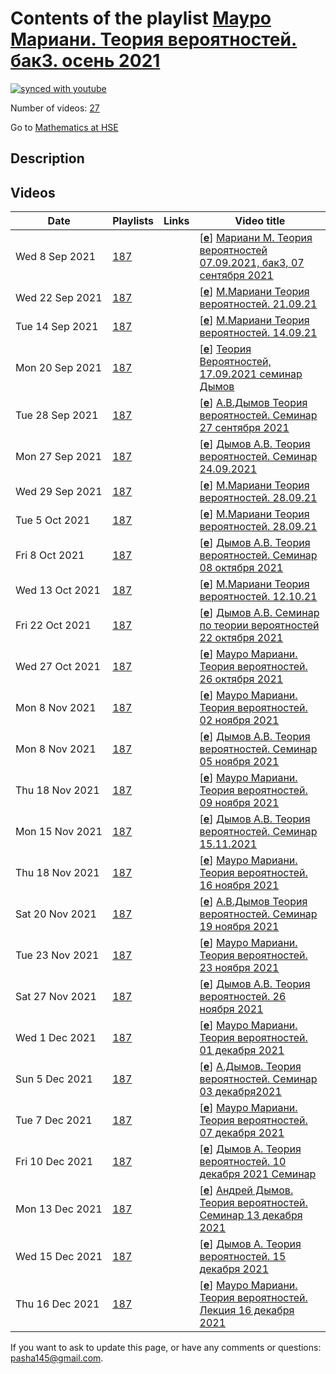 # Contents of the playlist [Мауро Мариани. Теория вероятностей. бак3. осень 2021](https://www.youtube.com/playlist?list=PLq3E5oubNNoA2k6-lMkExFWkhzaTaZsfA)

[![synced with youtube](https://img.shields.io/github/last-commit/mathphysschool/mathphysschool.github.io/autoupdate1?label=synced%20with%20youtube)](https://github.com/mathphysschool/mathphysschool.github.io/commits/autoupdate1)

Number of videos: [27](#videos)

Go to [Mathematics at HSE](../README.md)

## Description



## Videos

|Date|Playlists|Links|Video title|
|---|---|---|---|
| Wed&nbsp;8&nbsp;Sep&nbsp;2021 | [187](../playlists/187 "Мауро Мариани. Теория вероятностей. бак3. осень 2021") |  | [[**e**](https://studio.youtube.com/video/ZBnh4GTx51Q/edit "Edit")] [Мариани М. Теория вероятностей 07.09.2021, бак3, 07 сентября 2021](https://www.youtube.com/watch?v=ZBnh4GTx51Q&list=PLq3E5oubNNoA2k6-lMkExFWkhzaTaZsfA) |
| Wed&nbsp;22&nbsp;Sep&nbsp;2021 | [187](../playlists/187 "Мауро Мариани. Теория вероятностей. бак3. осень 2021") |  | [[**e**](https://studio.youtube.com/video/6Yz9qUoQlAU/edit "Edit")] [М.Мариани Теория вероятностей. 21.09.21](https://www.youtube.com/watch?v=6Yz9qUoQlAU&list=PLq3E5oubNNoA2k6-lMkExFWkhzaTaZsfA) |
| Tue&nbsp;14&nbsp;Sep&nbsp;2021 | [187](../playlists/187 "Мауро Мариани. Теория вероятностей. бак3. осень 2021") |  | [[**e**](https://studio.youtube.com/video/ymqkdrBQxQM/edit "Edit")] [М.Мариани Теория вероятностей. 14.09.21](https://www.youtube.com/watch?v=ymqkdrBQxQM&list=PLq3E5oubNNoA2k6-lMkExFWkhzaTaZsfA) |
| Mon&nbsp;20&nbsp;Sep&nbsp;2021 | [187](../playlists/187 "Мауро Мариани. Теория вероятностей. бак3. осень 2021") |  | [[**e**](https://studio.youtube.com/video/S8Br99-Er94/edit "Edit")] [Теория Вероятностей, 17.09.2021 семинар Дымов](https://www.youtube.com/watch?v=S8Br99-Er94&list=PLq3E5oubNNoA2k6-lMkExFWkhzaTaZsfA) |
| Tue&nbsp;28&nbsp;Sep&nbsp;2021 | [187](../playlists/187 "Мауро Мариани. Теория вероятностей. бак3. осень 2021") |  | [[**e**](https://studio.youtube.com/video/NhZGe7Fm_o4/edit "Edit")] [А.В.Дымов Теория вероятностей. Семинар  27 сентября 2021](https://www.youtube.com/watch?v=NhZGe7Fm_o4&list=PLq3E5oubNNoA2k6-lMkExFWkhzaTaZsfA) |
| Mon&nbsp;27&nbsp;Sep&nbsp;2021 | [187](../playlists/187 "Мауро Мариани. Теория вероятностей. бак3. осень 2021") |  | [[**e**](https://studio.youtube.com/video/TQARFkm0N4I/edit "Edit")] [Дымов А.В. Теория вероятностей. Семинар 24.09.2021](https://www.youtube.com/watch?v=TQARFkm0N4I&list=PLq3E5oubNNoA2k6-lMkExFWkhzaTaZsfA) |
| Wed&nbsp;29&nbsp;Sep&nbsp;2021 | [187](../playlists/187 "Мауро Мариани. Теория вероятностей. бак3. осень 2021") |  | [[**e**](https://studio.youtube.com/video/s5nn76ty90Q/edit "Edit")] [М.Мариани Теория вероятностей. 28.09.21](https://www.youtube.com/watch?v=s5nn76ty90Q&list=PLq3E5oubNNoA2k6-lMkExFWkhzaTaZsfA) |
| Tue&nbsp;5&nbsp;Oct&nbsp;2021 | [187](../playlists/187 "Мауро Мариани. Теория вероятностей. бак3. осень 2021") |  | [[**e**](https://studio.youtube.com/video/tduOORVDS7g/edit "Edit")] [М.Мариани Теория вероятностей. 28.09.21](https://www.youtube.com/watch?v=tduOORVDS7g&list=PLq3E5oubNNoA2k6-lMkExFWkhzaTaZsfA) |
| Fri&nbsp;8&nbsp;Oct&nbsp;2021 | [187](../playlists/187 "Мауро Мариани. Теория вероятностей. бак3. осень 2021") |  | [[**e**](https://studio.youtube.com/video/EAqhE9yyiMQ/edit "Edit")] [Дымов А.В. Теория вероятностей. Семинар 08 октября 2021](https://www.youtube.com/watch?v=EAqhE9yyiMQ&list=PLq3E5oubNNoA2k6-lMkExFWkhzaTaZsfA) |
| Wed&nbsp;13&nbsp;Oct&nbsp;2021 | [187](../playlists/187 "Мауро Мариани. Теория вероятностей. бак3. осень 2021") |  | [[**e**](https://studio.youtube.com/video/tvrEnWoBwks/edit "Edit")] [М.Мариани Теория вероятностей. 12.10.21](https://www.youtube.com/watch?v=tvrEnWoBwks&list=PLq3E5oubNNoA2k6-lMkExFWkhzaTaZsfA) |
| Fri&nbsp;22&nbsp;Oct&nbsp;2021 | [187](../playlists/187 "Мауро Мариани. Теория вероятностей. бак3. осень 2021") |  | [[**e**](https://studio.youtube.com/video/0nGyIWkB_8g/edit "Edit")] [Дымов А.В.  Семинар по теории вероятностей 22 октября 2021](https://www.youtube.com/watch?v=0nGyIWkB_8g&list=PLq3E5oubNNoA2k6-lMkExFWkhzaTaZsfA) |
| Wed&nbsp;27&nbsp;Oct&nbsp;2021 | [187](../playlists/187 "Мауро Мариани. Теория вероятностей. бак3. осень 2021") |  | [[**e**](https://studio.youtube.com/video/h4c6S0jJeeE/edit "Edit")] [Мауро Мариани. Теория вероятностей. 26 октября 2021](https://www.youtube.com/watch?v=h4c6S0jJeeE&list=PLq3E5oubNNoA2k6-lMkExFWkhzaTaZsfA) |
| Mon&nbsp;8&nbsp;Nov&nbsp;2021 | [187](../playlists/187 "Мауро Мариани. Теория вероятностей. бак3. осень 2021") |  | [[**e**](https://studio.youtube.com/video/KBeulPlI1uc/edit "Edit")] [Мауро Мариани. Теория вероятностей.  02 ноября 2021](https://www.youtube.com/watch?v=KBeulPlI1uc&list=PLq3E5oubNNoA2k6-lMkExFWkhzaTaZsfA) |
| Mon&nbsp;8&nbsp;Nov&nbsp;2021 | [187](../playlists/187 "Мауро Мариани. Теория вероятностей. бак3. осень 2021") |  | [[**e**](https://studio.youtube.com/video/4fOLiIANrrI/edit "Edit")] [Дымов А.В. Теория вероятностей. Семинар 05 ноября 2021](https://www.youtube.com/watch?v=4fOLiIANrrI&list=PLq3E5oubNNoA2k6-lMkExFWkhzaTaZsfA) |
| Thu&nbsp;18&nbsp;Nov&nbsp;2021 | [187](../playlists/187 "Мауро Мариани. Теория вероятностей. бак3. осень 2021") |  | [[**e**](https://studio.youtube.com/video/JHMtIe-1gqI/edit "Edit")] [Мауро Мариани. Теория вероятностей. 09 ноября 2021](https://www.youtube.com/watch?v=JHMtIe-1gqI&list=PLq3E5oubNNoA2k6-lMkExFWkhzaTaZsfA) |
| Mon&nbsp;15&nbsp;Nov&nbsp;2021 | [187](../playlists/187 "Мауро Мариани. Теория вероятностей. бак3. осень 2021") |  | [[**e**](https://studio.youtube.com/video/wP4eoFpaNDE/edit "Edit")] [Дымов А.В. Теория вероятностей. Семинар 15.11.2021](https://www.youtube.com/watch?v=wP4eoFpaNDE&list=PLq3E5oubNNoA2k6-lMkExFWkhzaTaZsfA) |
| Thu&nbsp;18&nbsp;Nov&nbsp;2021 | [187](../playlists/187 "Мауро Мариани. Теория вероятностей. бак3. осень 2021") |  | [[**e**](https://studio.youtube.com/video/gvIwtwWFa4Q/edit "Edit")] [Мауро Мариани. Теория вероятностей. 16 ноября 2021](https://www.youtube.com/watch?v=gvIwtwWFa4Q&list=PLq3E5oubNNoA2k6-lMkExFWkhzaTaZsfA) |
| Sat&nbsp;20&nbsp;Nov&nbsp;2021 | [187](../playlists/187 "Мауро Мариани. Теория вероятностей. бак3. осень 2021") |  | [[**e**](https://studio.youtube.com/video/yBIg7IuVncg/edit "Edit")] [А.В.Дымов Теория вероятностей. Семинар 19 ноября 2021](https://www.youtube.com/watch?v=yBIg7IuVncg&list=PLq3E5oubNNoA2k6-lMkExFWkhzaTaZsfA) |
| Tue&nbsp;23&nbsp;Nov&nbsp;2021 | [187](../playlists/187 "Мауро Мариани. Теория вероятностей. бак3. осень 2021") |  | [[**e**](https://studio.youtube.com/video/IbKRW7Vo8VE/edit "Edit")] [Мауро Мариани. Теория вероятностей. 23 ноября 2021](https://www.youtube.com/watch?v=IbKRW7Vo8VE&list=PLq3E5oubNNoA2k6-lMkExFWkhzaTaZsfA) |
| Sat&nbsp;27&nbsp;Nov&nbsp;2021 | [187](../playlists/187 "Мауро Мариани. Теория вероятностей. бак3. осень 2021") |  | [[**e**](https://studio.youtube.com/video/gqtcpRSNJAE/edit "Edit")] [Дымов А.В. Теория вероятностей. 26 ноября 2021](https://www.youtube.com/watch?v=gqtcpRSNJAE&list=PLq3E5oubNNoA2k6-lMkExFWkhzaTaZsfA) |
| Wed&nbsp;1&nbsp;Dec&nbsp;2021 | [187](../playlists/187 "Мауро Мариани. Теория вероятностей. бак3. осень 2021") |  | [[**e**](https://studio.youtube.com/video/sHKXOtkdi0U/edit "Edit")] [Мауро Мариани. Теория вероятностей. 01 декабря  2021](https://www.youtube.com/watch?v=sHKXOtkdi0U&list=PLq3E5oubNNoA2k6-lMkExFWkhzaTaZsfA) |
| Sun&nbsp;5&nbsp;Dec&nbsp;2021 | [187](../playlists/187 "Мауро Мариани. Теория вероятностей. бак3. осень 2021") |  | [[**e**](https://studio.youtube.com/video/1b4iLo-Hvhw/edit "Edit")] [А.Дымов. Теория вероятностей. Семинар 03 декабря2021](https://www.youtube.com/watch?v=1b4iLo-Hvhw&list=PLq3E5oubNNoA2k6-lMkExFWkhzaTaZsfA) |
| Tue&nbsp;7&nbsp;Dec&nbsp;2021 | [187](../playlists/187 "Мауро Мариани. Теория вероятностей. бак3. осень 2021") |  | [[**e**](https://studio.youtube.com/video/RW-WrWO-2Fg/edit "Edit")] [Мауро Мариани. Теория вероятностей. 07 декабря  2021](https://www.youtube.com/watch?v=RW-WrWO-2Fg&list=PLq3E5oubNNoA2k6-lMkExFWkhzaTaZsfA) |
| Fri&nbsp;10&nbsp;Dec&nbsp;2021 | [187](../playlists/187 "Мауро Мариани. Теория вероятностей. бак3. осень 2021") |  | [[**e**](https://studio.youtube.com/video/gxZzGygmPxY/edit "Edit")] [Дымов А. Теория вероятностей. 10 декабря 2021 Семинар](https://www.youtube.com/watch?v=gxZzGygmPxY&list=PLq3E5oubNNoA2k6-lMkExFWkhzaTaZsfA) |
| Mon&nbsp;13&nbsp;Dec&nbsp;2021 | [187](../playlists/187 "Мауро Мариани. Теория вероятностей. бак3. осень 2021") |  | [[**e**](https://studio.youtube.com/video/yOf-20k2oW8/edit "Edit")] [Андрей Дымов. Теория вероятностей. Семинар 13 декабря 2021](https://www.youtube.com/watch?v=yOf-20k2oW8&list=PLq3E5oubNNoA2k6-lMkExFWkhzaTaZsfA) |
| Wed&nbsp;15&nbsp;Dec&nbsp;2021 | [187](../playlists/187 "Мауро Мариани. Теория вероятностей. бак3. осень 2021") |  | [[**e**](https://studio.youtube.com/video/dyr6fKJTURg/edit "Edit")] [Дымов А. Теория вероятностей. 15 декабря 2021](https://www.youtube.com/watch?v=dyr6fKJTURg&list=PLq3E5oubNNoA2k6-lMkExFWkhzaTaZsfA) |
| Thu&nbsp;16&nbsp;Dec&nbsp;2021 | [187](../playlists/187 "Мауро Мариани. Теория вероятностей. бак3. осень 2021") |  | [[**e**](https://studio.youtube.com/video/Ss4GN63w8_c/edit "Edit")] [Мауро Мариани. Теория вероятностей. Лекция 16 декабря 2021](https://www.youtube.com/watch?v=Ss4GN63w8_c&list=PLq3E5oubNNoA2k6-lMkExFWkhzaTaZsfA) |


 If you want to ask to update this page, or have any comments or questions: <pasha145@gmail.com>.